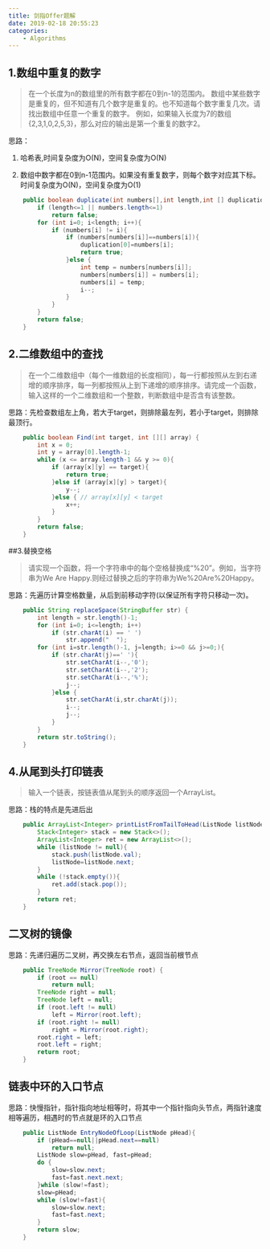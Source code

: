 ```yaml
---
title: 剑指Offer题解
date: 2019-02-18 20:55:23
categories: 
	- Algorithms
---
```



## 1.数组中重复的数字

> 在一个长度为n的数组里的所有数字都在0到n-1的范围内。 数组中某些数字是重复的，但不知道有几个数字是重复的。也不知道每个数字重复几次。请找出数组中任意一个重复的数字。 例如，如果输入长度为7的数组{2,3,1,0,2,5,3}，那么对应的输出是第一个重复的数字2。

思路：

1. 哈希表,时间复杂度为O(N)，空间复杂度为O(N)

2. 数组中数字都在0到n-1范围内。如果没有重复数字，则每个数字对应其下标。时间复杂度为O(N)，空间复杂度为O(1)

``` java
    public boolean duplicate(int numbers[],int length,int [] duplication) {
        if (length<=1 || numbers.length<=1)
            return false;
        for (int i=0; i<length; i++){
            if (numbers[i] != i){
                if (numbers[numbers[i]]==numbers[i]){
                    duplication[0]=numbers[i];
                    return true;
                }else {
                    int temp = numbers[numbers[i]];
                    numbers[numbers[i]] = numbers[i];
                    numbers[i] = temp;
                    i--;
                }
            }
        }
        return false;
    }
```

## 2.二维数组中的查找

> 在一个二维数组中（每个一维数组的长度相同），每一行都按照从左到右递增的顺序排序，每一列都按照从上到下递增的顺序排序。请完成一个函数，输入这样的一个二维数组和一个整数，判断数组中是否含有该整数。

思路：先检查数组左上角，若大于target，则排除最左列，若小于target，则排除最顶行。


``` java
    public boolean Find(int target, int [][] array) {
        int x = 0;
        int y = array[0].length-1;
        while (x <= array.length-1 && y >= 0){
            if (array[x][y] == target){
                return true;
            }else if (array[x][y] > target){
                y--;
            }else { // array[x][y] < target
                x++;
            }
        }
        return false;
    }
```

##3.替换空格

> 请实现一个函数，将一个字符串中的每个空格替换成“%20”。例如，当字符串为We Are Happy.则经过替换之后的字符串为We%20Are%20Happy。

思路：先遍历计算空格数量，从后到前移动字符(以保证所有字符只移动一次)。

``` java
    public String replaceSpace(StringBuffer str) {
        int length = str.length()-1;
        for (int i=0; i<=length; i++)
            if (str.charAt(i) == ' ')
                str.append("  ");
        for (int i=str.length()-1, j=length; i>=0 && j>=0;){
            if (str.charAt(j)==' '){
                str.setCharAt(i--,'0');
                str.setCharAt(i--,'2');
                str.setCharAt(i--,'%');
                j--;
            }else {
                str.setCharAt(i,str.charAt(j));
                i--;
                j--;
            }
        }
        return str.toString();
    }
```

## 4.从尾到头打印链表

> 输入一个链表，按链表值从尾到头的顺序返回一个ArrayList。

思路：栈的特点是先进后出

``` java
    public ArrayList<Integer> printListFromTailToHead(ListNode listNode) {
        Stack<Integer> stack = new Stack<>();
        ArrayList<Integer> ret = new ArrayList<>();
        while (listNode != null){
            stack.push(listNode.val);
            listNode=listNode.next;
        }
        while (!stack.empty()){
            ret.add(stack.pop());
        }
        return ret;
    }
```



## 二叉树的镜像

思路：先递归遍历二叉树，再交换左右节点，返回当前根节点


``` java
	public TreeNode Mirror(TreeNode root) {
		if (root == null)
		    return null;
		TreeNode right = null;
		TreeNode left = null;
		if (root.left != null)
		    left = Mirror(root.left);
		if (root.right != null)
		    right = Mirror(root.right);
		root.right = left;
		root.left = right;
		return root;
	}
```

## 链表中环的入口节点

思路：快慢指针，指针指向地址相等时，将其中一个指针指向头节点，两指针速度相等遍历，相遇时的节点就是环的入口节点

``` java
    public ListNode EntryNodeOfLoop(ListNode pHead){
        if (pHead==null||pHead.next==null)
            return null;
        ListNode slow=pHead, fast=pHead;
        do {
            slow=slow.next;
            fast=fast.next.next;
        }while (slow!=fast);
        slow=pHead;
        while (slow!=fast){
            slow=slow.next;
            fast=fast.next;
        }
        return slow;
    }
```
